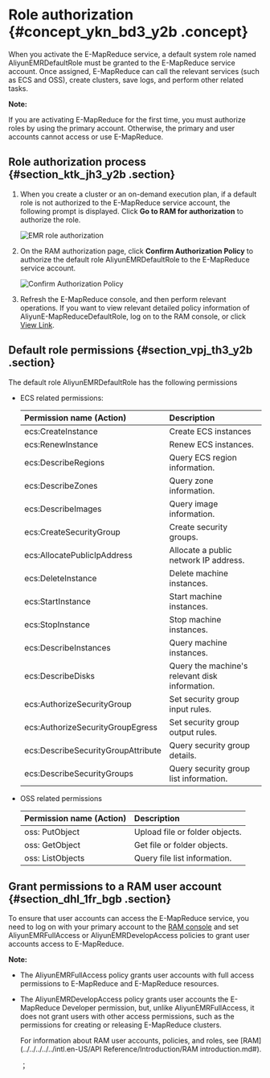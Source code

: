 # Role authorization {#concept_ykn_bd3_y2b .concept}

When you activate the E-MapReduce service, a default system role named AliyunEMRDefaultRole must be granted to the E-MapReduce service account. Once assigned, E-MapReduce can call the relevant services \(such as ECS and OSS\), create clusters, save logs, and perform other related tasks.

**Note:** 

If you are activating E-MapReduce for the first time, you must authorize roles by using the primary account. Otherwise, the primary and user accounts cannot access or use E-MapReduce.

## Role authorization process {#section_ktk_jh3_y2b .section}

1.  When you create a cluster or an on-demand execution plan, if a default role is not authorized to the E-MapReduce service account, the following prompt is displayed. Click **Go to RAM for authorization** to authorize the role.

    ![EMR role authorization](http://static-aliyun-doc.oss-cn-hangzhou.aliyuncs.com/assets/img/17844/154907119610342_en-US.jpg)

2.  On the RAM authorization page, click **Confirm Authorization Policy** to authorize the default role AliyunEMRDefaultRole to the E-MapReduce service account.

    ![Confirm Authorization Policy](http://static-aliyun-doc.oss-cn-hangzhou.aliyuncs.com/assets/img/17844/154907119610343_en-US.jpg)

3.  Refresh the E-MapReduce console, and then perform relevant operations. If you want to view relevant detailed policy information of AliyunE-MapReduceDefaultRole, log on to the RAM console, or click [View Link](https://ram.console.aliyun.com/?spm=a2c4g.11186623.2.6.77bd72fe3PD5pf#/policy/detail/system/AliyunEMRRolePolicy/info).

## Default role permissions {#section_vpj_th3_y2b .section}

The default role AliyunEMRDefaultRole has the following permissions

-   ECS related permissions:

    |Permission name \(Action\)|Description|
    |:-------------------------|:----------|
    |ecs:CreateInstance|Create ECS instances|
    |ecs:RenewInstance|Renew ECS instances.|
    |ecs:DescribeRegions|Query ECS region information.|
    |ecs:DescribeZones|Query zone information.|
    |ecs:DescribeImages|Query image information.|
    |ecs:CreateSecurityGroup|Create security groups.|
    |ecs:AllocatePublicIpAddress|Allocate a public network IP address.|
    |ecs:DeleteInstance|Delete machine instances.|
    |ecs:StartInstance|Start machine instances.|
    |ecs:StopInstance|Stop machine instances.|
    |ecs:DescribeInstances|Query machine instances.|
    |ecs:DescribeDisks|Query the machine's relevant disk information.|
    |ecs:AuthorizeSecurityGroup|Set security group input rules.|
    |ecs:AuthorizeSecurityGroupEgress|Set security group output rules.|
    |ecs:DescribeSecurityGroupAttribute|Query security group details.|
    |ecs:DescribeSecurityGroups|Query security group list information.|

-   OSS related permissions

    |Permission name \(Action\)|Description|
    |:-------------------------|:----------|
    |oss: PutObject|Upload file or folder objects.|
    |oss: GetObject|Get file or folder objects.|
    |oss: ListObjects|Query file list information.|


## Grant permissions to a RAM user account {#section_dhl_1fr_bgb .section}

To ensure that user accounts can access the E-MapReduce service, you need to log on with your primary account to the [RAM console](https://ram.console.aliyun.com/#/overview) and set AliyunEMRFullAccess or AliyunEMRDevelopAccess policies to grant user accounts access to E-MapReduce.

**Note:** 

-   The AliyunEMRFullAccess policy grants user accounts with full access permissions to E-MapReduce and E-MapReduce resources.
-   The AliyunEMRDevelopAccess policy grants user accounts the E-MapReduce Developer permission, but, unlike AliyunEMRFullAccess, it does not grant users with other access permissions, such as the permissions for creating or releasing E-MapReduce clusters.

    For information about RAM user accounts, policies, and roles, see [RAM](../../../../../intl.en-US/API Reference/Introduction/RAM introduction.md#).

    ；


